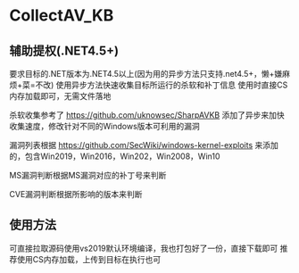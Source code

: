 # CollectAV_KB
## 辅助提权(.NET4.5+)
要求目标的.NET版本为.NET4.5以上(因为用的异步方法只支持.net4.5+，懒+嫌麻烦+菜=不改)
使用异步方法快速收集目标所运行的杀软和补丁信息
使用时直接CS内存加载即可，无需文件落地

杀软收集参考了 https://github.com/uknowsec/SharpAVKB
添加了异步来加快收集速度，修改针对不同的Windows版本可利用的漏洞

漏洞列表根据 https://github.com/SecWiki/windows-kernel-exploits 
来添加的，包含Win2019，Win2016，Win202，Win2008，Win10

MS漏洞判断根据MS漏洞对应的补丁号来判断

CVE漏洞判断根据所影响的版本来判断
## 使用方法
可直接拉取源码使用vs2019默认环境编译，我也打包好了一份，直接下载即可
推荐使用CS内存加载，上传到目标在执行也可


